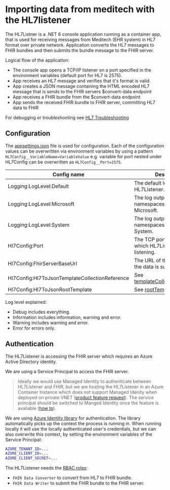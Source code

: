 # Importing data from meditech with the HL7listener

The HL7Listner is a .NET 6 console application running as a container app, that is used for receiving messages from Meditech (EHR system) in HL7 format over private network. Application converts the HL7 messages to FHIR bundles and then submits the bundle message to the FHIR server.

Logical flow of the application:

- The console app opens a TCP/IP listener on a port specified in the environment variables (default port for HL7 is 2575).
- App receives an HL7 message and verifies that it's format is valid.
- App creates a JSON message containing the HTML encoded HL7 message that is sends to the FHIR servers $convert-data endpoint
- App receives a FHIR bundle from the $convert-data endpoint
- App sends the received FHIR bundle to FHIR server, committing  HL7 data to FHIR

For debugging or troubleshooting see [HL7 Troubleshooting](./HL7-troubleshooting.md)

## Configuration

The [appsettings.json](appsettings.json) file is used for configuration. Each of the configuration values can be overwritten via environment variables by using a pattern ```HL7Config__VariableName=VariableValue``` e.g. variable for port nested under HL7Config can be overwritten as ```HL7Config__Port=2575```.

| Config name | Description | Values | Default |
|---|---|---|---|
| Logging:LogLevel:Default | The default log output of the HL7Listener. | Debug, Information, Warning, Error| Information|
| Logging:LogLevel:Microsoft | The log output level for any namespaces starting with Microsoft. | Debug, Information, Warning, Error| Warning|
| Logging:LogLevel:System | The log output level for any namespaces starting with System. | Debug, Information, Warning, Error| Warning|
| Hl7Config:Port | The TCP port number on which HL7Listener is listening. | 0-65535| 2575|
| Hl7Config:FhirServerBaseUrl | The URL of the FHIR server the data is submitted to. | [https://FHIR_SERVER_NAME.azurehealthcareapis.com](https://FHIRSERVERNAME.azurehealthcareapis.com)| |
| Hl7Config:Hl7ToJsonTemplateCollectionReference | See [templateCollectionReference](https://docs.microsoft.com/en-us/azure/healthcare-apis/fhir/convert-data#parameter-resource). |ACR_NAME.azurecr.io/TEMPLATES_CONTAINER:VERSION||
| Hl7Config:Hl7ToJsonRootTemplate | See [rootTemplate](https://docs.microsoft.com/en-us/azure/healthcare-apis/fhir/convert-data#parameter-resource).|ADT_A01, ADT_A31, ADT_A**|ADT_A01|

Log level explained:

- Debug includes everything.
- Information includes information, warning and error.
- Warning includes warning and error.
- Error for errors only.

## Authentication

The HL7Listener is accessing the FHIR server which requires an Azure Active Directory identity.

We are using a Service Principal to access the FHIR server.

> Ideally we would use Managed Identity to authenticate between HL7Listener and FHIR, but we are hosting the HL7Listener in an Azure Container Instance which does not support Managed Idenity when deployed on private VNET ([product feature request](https://feedback.azure.com/d365community/idea/3d0a8ded-0c25-ec11-b6e6-000d3a4f0858)). The service principal should be switched to Manged Identity once the feature is available ([how to](https://docs.microsoft.com/en-us/azure/container-instances/container-instances-managed-identity)).

We are using [Azure Identity library](https://docs.microsoft.com/en-us/dotnet/api/overview/azure/identity-readme) for authentication. The library automatically picks up the context the process is running in. When running locally it will use the locally authenticated user's credentials, but we can also overwrite this context, by setting the environment variables of the Service Principal:

```bash
AZURE_TENANT_ID=...
AZURE_CLIENT_ID=...
AZURE_CLIENT_SECRET=...
```

The HL7Listener needs the [RBAC roles](https://docs.microsoft.com/en-us/azure/healthcare-apis/configure-azure-rbac):

- ```FHIR Data Converter``` to convert from HL7 to FHIR bundle.
- ```FHIR Data Writer``` to submit the FHIR bundle to the FHIR server.
